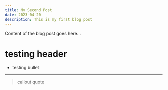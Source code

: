 ```yaml
---
title: My Second Post
date: 2023-04-20
description: This is my first blog post
---
```


Content of the blog post goes here...

# testing header

- testing bullet
--------
> callout
quote

